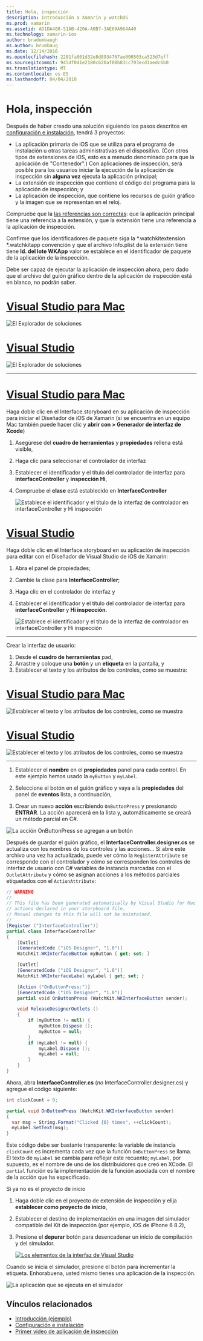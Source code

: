 ```yaml
---
title: Hola, inspección
description: Introducción a Xamarin y watchOS
ms.prod: xamarin
ms.assetid: AD1DA488-51AB-420A-A0B7-3AE69A964A40
ms.technology: xamarin-ios
author: bradumbaugh
ms.author: brumbaug
ms.date: 12/14/2016
ms.openlocfilehash: 2281fa801d32e8d8934767ae090503ca523d7eff
ms.sourcegitcommit: 945df041e2180cb20af08b83cc703ecd1aedc6b0
ms.translationtype: MT
ms.contentlocale: es-ES
ms.lasthandoff: 04/04/2018
---
```

# <a name="hello-watch"></a>Hola, inspección

Después de haber creado una solución siguiendo los pasos descritos en [configuración e instalación](~/ios/watchos/get-started/installation.md), tendrá 3 proyectos:

- La aplicación primaria de iOS que se utiliza para el programa de instalación u otras tareas administrativas en el dispositivo. (Con otros tipos de extensiones de iOS, esto es a menudo denominado para que la aplicación de "Contenedor".) Con aplicaciones de inspección, será posible para los usuarios iniciar la ejecución de la aplicación de inspección sin **alguna vez** ejecuta la aplicación principal;
- La extensión de inspección que contiene el código del programa para la aplicación de inspección; y
- La aplicación de inspección, que contiene los recursos de guión gráfico y la imagen que se representan en el reloj.

Compruebe que la [las referencias son correctas](~/ios/watchos/get-started/project-references.md): que la aplicación principal tiene una referencia a la extensión, y que la extensión tiene una referencia a la aplicación de inspección.

Confirme que los identificadores de paquete siga la \*.watchkitextension \*.watchkitapp convención y que el archivo Info.plist de la extensión tiene tiene **Id. del lote WKApp** valor se establece en el identificador de paquete de la aplicación de la inspección.

Debe ser capaz de ejecutar la aplicación de inspección ahora, pero dado que el archivo del guión gráfico dentro de la aplicación de inspección está en blanco, no podrán saber.

# <a name="visual-studio-for-mactabvsmac"></a>[Visual Studio para Mac](#tab/vsmac)

![](hello-watch-images/projectstructure.png "El Explorador de soluciones")

# <a name="visual-studiotabvswin"></a>[Visual Studio](#tab/vswin)

![](hello-watch-images/vs-projectstructure.png "El Explorador de soluciones")

-----

# <a name="visual-studio-for-mactabvsmac"></a>[Visual Studio para Mac](#tab/vsmac)
    
Haga doble clic en el Interface.storyboard en su aplicación de inspección para iniciar el Diseñador de iOS de Xamarin (si se encuentra en un equipo Mac también puede hacer clic y **abrir con > Generador de interfaz de Xcode**)


1.  Asegúrese del **cuadro de herramientas** y **propiedades** rellena está visible,
1.  Haga clic para seleccionar el controlador de interfaz
1.  Establecer el identificador y el título del controlador de interfaz para **interfaceController** y **inspección Hi**,
1.  Compruebe el **clase** está establecido en **InterfaceController**

    ![](hello-watch-images/interfacecontrollerattributes.png "Establece el identificador y el título de la interfaz de controlador en interfaceController y Hi inspección")

# <a name="visual-studiotabvswin"></a>[Visual Studio](#tab/vswin)

Haga doble clic en el Interface.storyboard en su aplicación de inspección para editar con el Diseñador de Visual Studio de iOS de Xamarin:

1.  Abra el panel de propiedades;
1.  Cambie la clase para **InterfaceController**;
1.  Haga clic en el controlador de interfaz y
1.  Establecer el identificador y el título del controlador de interfaz para **interfaceController** y **Hi inspección**.

    ![](hello-watch-images/vs-interfacecontrollerattributes.png "Establece el identificador y el título de la interfaz de controlador en interfaceController y Hi inspección")

-----


Crear la interfaz de usuario:

1. Desde el **cuadro de herramientas** pad,
1. Arrastre y coloque una **botón** y un **etiqueta** en la pantalla, y
1. Establecer el texto y los atributos de los controles, como se muestra:

# <a name="visual-studio-for-mactabvsmac"></a>[Visual Studio para Mac](#tab/vsmac)

![](hello-watch-images/draganddrop.png "Establecer el texto y los atributos de los controles, como se muestra")

# <a name="visual-studiotabvswin"></a>[Visual Studio](#tab/vswin)

![](hello-watch-images/vs-draganddrop.png "Establecer el texto y los atributos de los controles, como se muestra")

-----

1. Establecer el **nombre** en el **propiedades** panel para cada control. En este ejemplo hemos usado la `myButton` y `myLabel`.

1. Seleccione el botón en el guión gráfico y vaya a la **propiedades** del panel de **eventos** lista, a continuación,

1. Crear un nuevo **acción** escribiendo `OnButtonPress` y presionando **ENTRAR**.
  La acción aparecerá en la lista y, automáticamente se creará un método parcial en C#.

![](hello-watch-images/buttonaction.png "La acción OnButtonPress se agregan a un botón")

Después de guardar el guión gráfico, el **InterfaceController.designer.cs** se actualiza con los nombres de los controles y las acciones... Si abre este archivo una vez ha actualizado, puede ver cómo la `RegisterAttribute` se corresponde con el controlador y cómo se corresponden los controles de interfaz de usuario con C# variables de instancia marcadas con el `OutletAttribute` y cómo se asignan acciones a los métodos parciales etiquetados con el `ActionAttribute`:

```csharp
// WARNING
//
// This file has been generated automatically by Visual Studio for Mac from the outlets and
// actions declared in your storyboard file.
// Manual changes to this file will not be maintained.
//
[Register ("InterfaceController")]
partial class InterfaceController
{
    [Outlet]
    [GeneratedCode ("iOS Designer", "1.0")]
    WatchKit.WKInterfaceButton myButton { get; set; }

    [Outlet]
    [GeneratedCode ("iOS Designer", "1.0")]
    WatchKit.WKInterfaceLabel myLabel { get; set; }

    [Action ("OnButtonPress:")]
    [GeneratedCode ("iOS Designer", "1.0")]
    partial void OnButtonPress (WatchKit.WKInterfaceButton sender);

    void ReleaseDesignerOutlets ()
    {
        if (myButton != null) {
            myButton.Dispose ();
            myButton = null;
        }
        if (myLabel != null) {
            myLabel.Dispose ();
            myLabel = null;
        }
    }
}
```

Ahora, abra **InterfaceController.cs** (*no* InterfaceController.designer.cs) y agregue el código siguiente:

```csharp
int clickCount = 0;

partial void OnButtonPress (WatchKit.WKInterfaceButton sender)
{
  var msg = String.Format("Clicked {0} times", ++clickCount);
  myLabel.SetText(msg);
}

```

Este código debe ser bastante transparente: la variable de instancia `clickCount` es incrementa cada vez que la función `OnButtonPress` se llama. El texto de `myLabel` se cambia para reflejar este recuento; `myLabel`, por supuesto, es el nombre de uno de los distribuidores que creó en XCode. El `partial` función es la implementación de la función asociada con el nombre de la acción que ha especificado.

Si ya no es el proyecto de inicio

1. Haga doble clic en el proyecto de extensión de inspección y elija **establecer como proyecto de inicio**,

1. Establecer el destino de implementación en una imagen del simulador compatible del Kit de inspección (por ejemplo, iOS de iPhone 6 8.2),

1. Presione el **depurar** botón para desencadenar un inicio de compilación y del simulador.

    [![](hello-watch-images/readytodebug-sml.png "Los elementos de la interfaz de Visual Studio")](hello-watch-images/readytodebug.png#lightbox)

Cuando se inicia el simulador, presione el botón para incrementar la etiqueta.
Enhorabuena, usted mismo tienes una aplicación de la inspección.

![](hello-watch-images/running.png "La aplicación que se ejecuta en el simulador")


## <a name="related-links"></a>Vínculos relacionados

- [Introducción (ejemplo)](https://developer.xamarin.com/samples/monotouch/WatchKit/GettingStarted/)
- [Configuración e instalación](~/ios/watchos/get-started/installation.md)
- [Primer vídeo de aplicación de inspección](http://blog.xamarin.com/your-first-watch-kit-app/)
